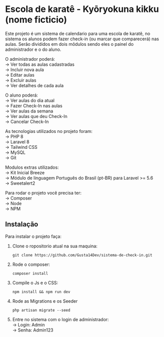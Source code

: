 <h1>Escola de karatê - Kyōryokuna kikku (nome ficticio)</h1> 

Este projeto é um sistema de calendario para uma escola de karatê, no sistema os alunos podem fazer check-in (ou marcar que comparecerá) nas aulas. Serão divididos em dois môdulos sendo eles o painel do administrador e o do aluno.

O administrador poderá:<br>
    -> Ver todas as aulas cadastradas<br>
    -> Incluir nova aula<br>
    -> Editar aulas<br>
    -> Excluir aulas<br>
    -> Ver detalhes de cada aula<br>

O aluno poderá:<br>
    -> Ver aulas do dia atual<br>
    -> Fazer Check-In nas aulas<br>
    -> Ver aulas da semana<br>
    -> Ver aulas que deu Check-In<br>
    -> Cancelar Check-In<br>

As tecnologias utilizados no projeto foram:<br>
    -> PHP 8<br>
    -> Laravel 8<br>
    -> Tailwind CSS<br>
    -> MySQL<br>
    -> Git<br>

Modulos extras utilizados:<br>
    -> Kit Inicial Breeze<br>
    -> Módulo de linguagem Português do Brasil (pt-BR) para Laravel >= 5.6<br>
    -> Sweetalert2<br>


Para rodar o projeto você precisa ter:<br>
    -> Composer<br>
    -> Node<br>
    -> NPM<br>

## Instalação
Para instalar o projeto faça:

1. Clone o ropositorio atual na sua maquina:<br>

    ```shell
    git clone https://github.com/Gusta14Dev/sistema-de-check-in.git
    ```
    
2. Rode o composer:<br>

    ```shell
    composer install
    ```

3. Compile o Js e o CSS:<br>

    ```shell
    npm install && npm run dev
    ```

4. Rode as Migrations e os Seeder<br>

    ```shell
    php artisan migrate --seed
    ```

5. Entre no sistema com o login de administrador:<br>
        -> Login: Admin<br>
        -> Senha: Admin123<br>
